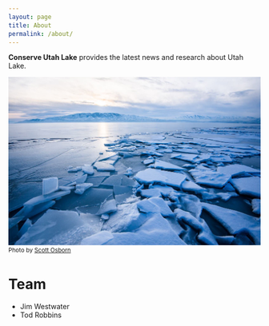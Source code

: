 ```yaml
---
layout: page
title: About
permalink: /about/
---
```


**Conserve Utah Lake** provides the latest news and research about Utah Lake.

<img src="/assets/utah-lake-ice.jpg" alt="A photo of Utah Lake covered in sheets of broken ice ">
<sup>Photo by <a href="https://unsplash.com/@scottosbornphoto">Scott Osborn</a></sup>

# Team

- Jim Westwater
- Tod Robbins